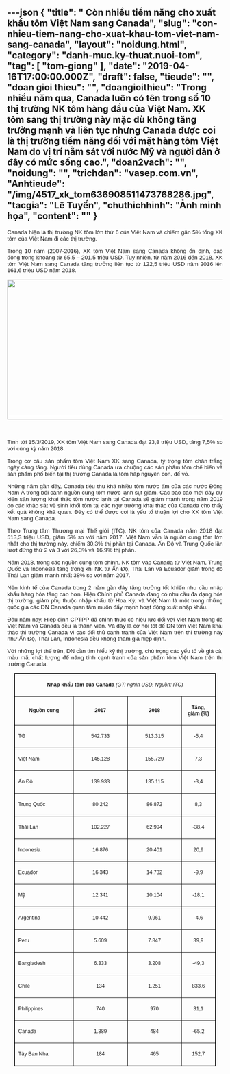 ---json
{
    "title": " Còn nhiều tiềm năng cho xuất khẩu tôm Việt Nam sang Canada",
    "slug": "con-nhieu-tiem-nang-cho-xuat-khau-tom-viet-nam-sang-canada",
    "layout": "noidung.html",
    "category": "danh-muc.ky-thuat.nuoi-tom",
    "tag": [
        "tom-giong"
    ],
    "date": "2019-04-16T17:00:00.000Z",
    "draft": false,
    "tieude": "",
    "doan gioi thieu": "",
    "doangioithieu": "Trong nhiều năm qua, Canada luôn có tên trong số 10 thị trường NK tôm hàng đầu của Việt Nam. XK tôm sang thị trường này mặc dù không tăng trưởng mạnh và liên tục nhưng Canada được coi là thị trường tiềm năng đối với mặt hàng tôm Việt Nam do vị trí nằm sát với nước Mỹ và người dân ở đây có mức sống cao.",
    "doan2vach": "",
    "noidung": "",
    "trichdan": "vasep.com.vn",
    "Anhtieude": "/img/4517_xk_tom636908511473768286.jpg",
    "tacgia": "Lê Tuyến",
    "chuthichhinh": "Ảnh minh họa",
    "__content__": ""
}
---
<p style="margin-left:0cm; margin-right:0cm; text-align:justify"><span style="font-size:13px"><span style="color:#1b1b1b"><span style="font-family:Arial"><span style="background-color:#ffffff"><span style="font-size:10pt"><span style="font-family:Arial,sans-serif">Canada</span></span><span style="font-size:10pt"><span style="font-family:Arial,sans-serif">&nbsp;hiện</span></span><span style="font-size:10pt"><span style="font-family:Arial,sans-serif">&nbsp;l&agrave; thị trường NK t&ocirc;m lớn thứ 6 của Việt Nam v&agrave; chiếm gần 5% tổng XK t&ocirc;m của Việt Nam đi c&aacute;c thị trường.</span></span></span></span></span></span></p>

<p style="margin-left:0cm; margin-right:0cm; text-align:justify"><span style="font-size:13px"><span style="color:#1b1b1b"><span style="font-family:Arial"><span style="background-color:#ffffff"><span style="font-size:10pt"><span style="font-family:Arial,sans-serif">Trong 10 năm (2007-2016), XK t&ocirc;m Việt Nam sang Canada kh&ocirc;ng ổn định, dao động</span></span><span style="font-size:10pt"><span style="font-family:Arial,sans-serif">&nbsp;trong khoảng</span></span><span style="font-size:10pt"><span style="font-family:Arial,sans-serif">&nbsp;từ 65,5 &ndash; 201,5 triệu USD.&nbsp;</span></span><span style="font-size:10pt"><span style="font-family:Arial,sans-serif">Tuy nhi&ecirc;n, từ năm 2016 đến 2018, XK t&ocirc;m Việt Nam sang Canada tăng trưởng li&ecirc;n tục từ 122,5 triệu USD năm 2016 l&ecirc;n 161,6 triệu USD năm 2018.</span></span></span></span></span></span></p>

<p style="margin-left:0cm; margin-right:0cm; text-align:center"><span style="font-size:13px"><span style="color:#1b1b1b"><span style="font-family:Arial"><span style="background-color:#ffffff"><img alt="" src="http://vasep.com.vn/Uploads/image/PublicFile/image/Thu/Untitled(11).jpg" style="height:327px; width:537px" /></span></span></span></span></p>

<p style="margin-left:0cm; margin-right:0cm; text-align:justify">&nbsp;</p>

<p style="margin-left:0cm; margin-right:0cm; text-align:justify"><span style="font-size:13px"><span style="color:#1b1b1b"><span style="font-family:Arial"><span style="background-color:#ffffff"><span style="font-size:10pt"><span style="font-family:Arial,sans-serif">T&iacute;nh tới 15/3/2019, XK t&ocirc;m Việt Nam sang Canada đạt 23,8 triệu USD, tăng 7,5% so với c&ugrave;ng kỳ năm 2018.</span></span></span></span></span></span></p>

<p style="margin-left:0cm; margin-right:0cm; text-align:justify"><span style="font-size:13px"><span style="color:#1b1b1b"><span style="font-family:Arial"><span style="background-color:#ffffff"><span style="font-size:10pt">Trong cơ cấu sản phẩm t&ocirc;m Việt Nam XK sang Canada, tỷ trọng t&ocirc;m ch&acirc;n trắng ng&agrave;y c&agrave;ng tăng. Người ti&ecirc;u d&ugrave;ng Canada ưa chuộng c&aacute;c sản phẩm t&ocirc;m chế biến v&agrave; sản phẩm phổ biến tại thị trường Canada l&agrave; t&ocirc;m hấp nguy&ecirc;n con, để vỏ.</span></span></span></span></span></p>

<p style="margin-left:0cm; margin-right:0cm; text-align:justify"><span style="font-size:13px"><span style="color:#1b1b1b"><span style="font-family:Arial"><span style="background-color:#ffffff"><span style="font-size:10pt">Những năm gần đ&acirc;y, Canada ti&ecirc;u thụ kh&aacute; nhiều t&ocirc;m nước ấm của c&aacute;c nước Đ&ocirc;ng Nam &Aacute; trong bối cảnh nguồn cung t&ocirc;m nước lạnh sụt giảm. C&aacute;c b&aacute;o c&aacute;o mới đ&acirc;y dự kiến sản lượng khai th&aacute;c t&ocirc;m nước lạnh tại Canada sẽ giảm mạnh trong năm 2019 do c&aacute;c khảo s&aacute;t về sinh khối t&ocirc;m tại c&aacute;c ngư trường khai th&aacute;c của Canada cho thấy kết quả kh&ocirc;ng khả quan. Đ&acirc;y c&oacute; thể được coi l&agrave; yếu tố thuận lợi cho XK t&ocirc;m Việt Nam sang Canada.</span></span></span></span></span></p>

<p style="margin-left:0cm; margin-right:0cm; text-align:justify"><span style="font-size:13px"><span style="color:#1b1b1b"><span style="font-family:Arial"><span style="background-color:#ffffff"><span style="font-size:10pt">Theo Trung t&acirc;m Thương mại Thế giới (ITC), NK t&ocirc;m của Canada năm 2018 đạt 513,3 triệu USD, giảm 5% so với năm 2017. Việt Nam vẫn l&agrave; nguồn cung t&ocirc;m lớn nhất cho thị trường n&agrave;y, chiếm 30,3% thị phần tại Canada. Ấn Độ v&agrave; Trung Quốc lần lượt đứng thứ 2 v&agrave; 3 với 26,3% v&agrave; 16,9% thị phần.</span></span></span></span></span></p>

<p style="margin-left:0cm; margin-right:0cm; text-align:justify"><span style="font-size:13px"><span style="color:#1b1b1b"><span style="font-family:Arial"><span style="background-color:#ffffff"><span style="font-size:10pt">Năm 2018, trong c&aacute;c nguồn cung t&ocirc;m ch&iacute;nh, NK t&ocirc;m v&agrave;o Canada từ Việt Nam, Trung Quốc v&agrave; Indonesia tăng trong khi NK từ Ấn Độ, Th&aacute;i Lan v&agrave; Ecuador giảm trong đ&oacute; Th&aacute;i Lan giảm mạnh nhất 38% so với năm 2017.</span></span></span></span></span></p>

<p style="margin-left:0cm; margin-right:0cm; text-align:justify"><span style="font-size:13px"><span style="color:#1b1b1b"><span style="font-family:Arial"><span style="background-color:#ffffff"><span style="font-size:10pt">Nền kinh tế của Canada trong 2 năm gần đ&acirc;y tăng trưởng tốt khiến nhu cầu nhập khẩu h&agrave;ng h&oacute;a tăng cao hơn. Hiện Ch&iacute;nh phủ Canada đang c&oacute; nhu cầu đa dạng h&oacute;a thị trường, giảm phụ thuộc nhập khẩu từ Hoa Kỳ, v&agrave; Việt Nam l&agrave; một trong những quốc gia c&aacute;c DN Canada quan t&acirc;m muốn đẩy mạnh hoạt động xuất nhập khẩu.</span></span></span></span></span></p>

<p style="margin-left:0cm; margin-right:0cm; text-align:justify"><span style="font-size:13px"><span style="color:#1b1b1b"><span style="font-family:Arial"><span style="background-color:#ffffff"><span style="font-size:10pt">Đầu năm nay, Hiệp định CPTPP đ&atilde; ch&iacute;nh thức c&oacute; hiệu lực đối với Việt Nam trong đ&oacute; Việt Nam v&agrave; Canada đều l&agrave; th&agrave;nh vi&ecirc;n. V&agrave; đ&acirc;y l&agrave; cơ hội tốt để DN t&ocirc;m Việt Nam khai th&aacute;c thị trường Canada v&igrave; c&aacute;c đối thủ cạnh tranh của Việt Nam tr&ecirc;n thị trường n&agrave;y như Ấn Độ, Th&aacute;i Lan, Indonesia đều kh&ocirc;ng tham gia hiệp định.</span></span></span></span></span></p>

<p style="margin-left:0cm; margin-right:0cm; text-align:justify"><span style="font-size:13px"><span style="color:#1b1b1b"><span style="font-family:Arial"><span style="background-color:#ffffff"><span style="font-size:10pt">Với những lợi thế tr&ecirc;n, DN cần t&igrave;m hiểu kỹ thị trường, ch&uacute; trọng c&aacute;c yếu tố về gi&aacute; cả, mẫu m&atilde;, chất lượng để n&acirc;ng t&iacute;nh cạnh tranh của sản phẩm t&ocirc;m Việt Nam tr&ecirc;n thị trường Canada.</span></span></span></span></span></p>

<div>
<table border="1" cellspacing="0" class="MsoTableGrid" style="border-collapse:collapse; border:1pt solid windowtext; margin:0px auto !important; width:354pt">
	<tbody>
		<tr>
			<td colspan="4" style="width:354pt">
			<p style="text-align:center"><span style="font-size:13px"><span style="color:#1b1b1b"><span style="font-family:Arial"><span style="background-color:#ffffff"><strong><span style="font-size:9pt">Nhập khẩu t&ocirc;m của Canada&nbsp;</span></strong><em><span style="font-size:9pt">(GT: ngh&igrave;n USD, Nguồn: ITC)</span></em></span></span></span></span></p>
			</td>
		</tr>
		<tr>
			<td style="width:104pt">
			<p style="text-align:center"><span style="font-size:13px"><span style="color:#1b1b1b"><span style="font-family:Arial"><span style="background-color:#ffffff"><strong><span style="font-size:9pt">Nguồn cung</span></strong></span></span></span></span></p>
			</td>
			<td style="width:98pt">
			<p style="text-align:center"><span style="font-size:13px"><span style="color:#1b1b1b"><span style="font-family:Arial"><span style="background-color:#ffffff"><strong><span style="font-size:9pt">2017</span></strong></span></span></span></span></p>
			</td>
			<td style="width:98pt">
			<p style="text-align:center"><span style="font-size:13px"><span style="color:#1b1b1b"><span style="font-family:Arial"><span style="background-color:#ffffff"><strong><span style="font-size:9pt">2018</span></strong></span></span></span></span></p>
			</td>
			<td style="width:54pt">
			<p style="text-align:center"><span style="font-size:13px"><span style="color:#1b1b1b"><span style="font-family:Arial"><span style="background-color:#ffffff"><strong><span style="font-size:9pt">Tăng, giảm (%)</span></strong></span></span></span></span></p>
			</td>
		</tr>
		<tr>
			<td style="width:104pt">
			<p><span style="font-size:13px"><span style="color:#1b1b1b"><span style="font-family:Arial"><span style="background-color:#ffffff"><span style="font-size:9pt">TG</span></span></span></span></span></p>
			</td>
			<td style="width:98pt">
			<p style="text-align:center"><span style="font-size:13px"><span style="color:#1b1b1b"><span style="font-family:Arial"><span style="background-color:#ffffff"><span style="font-size:9pt">542.733</span></span></span></span></span></p>
			</td>
			<td style="width:98pt">
			<p style="text-align:center"><span style="font-size:13px"><span style="color:#1b1b1b"><span style="font-family:Arial"><span style="background-color:#ffffff"><span style="font-size:9pt">513.315</span></span></span></span></span></p>
			</td>
			<td style="width:54pt">
			<p style="text-align:center"><span style="font-size:13px"><span style="color:#1b1b1b"><span style="font-family:Arial"><span style="background-color:#ffffff"><span style="font-size:9pt">-5,4</span></span></span></span></span></p>
			</td>
		</tr>
		<tr>
			<td style="width:104pt">
			<p><span style="font-size:13px"><span style="color:#1b1b1b"><span style="font-family:Arial"><span style="background-color:#ffffff"><span style="font-size:9pt">Việt Nam</span></span></span></span></span></p>
			</td>
			<td style="width:98pt">
			<p style="text-align:center"><span style="font-size:13px"><span style="color:#1b1b1b"><span style="font-family:Arial"><span style="background-color:#ffffff"><span style="font-size:9pt">145.128</span></span></span></span></span></p>
			</td>
			<td style="width:98pt">
			<p style="text-align:center"><span style="font-size:13px"><span style="color:#1b1b1b"><span style="font-family:Arial"><span style="background-color:#ffffff"><span style="font-size:9pt">155.729</span></span></span></span></span></p>
			</td>
			<td style="width:54pt">
			<p style="text-align:center"><span style="font-size:13px"><span style="color:#1b1b1b"><span style="font-family:Arial"><span style="background-color:#ffffff"><span style="font-size:9pt">7,3</span></span></span></span></span></p>
			</td>
		</tr>
		<tr>
			<td style="width:104pt">
			<p><span style="font-size:13px"><span style="color:#1b1b1b"><span style="font-family:Arial"><span style="background-color:#ffffff"><span style="font-size:9pt">Ấn Độ</span></span></span></span></span></p>
			</td>
			<td style="width:98pt">
			<p style="text-align:center"><span style="font-size:13px"><span style="color:#1b1b1b"><span style="font-family:Arial"><span style="background-color:#ffffff"><span style="font-size:9pt">139.933</span></span></span></span></span></p>
			</td>
			<td style="width:98pt">
			<p style="text-align:center"><span style="font-size:13px"><span style="color:#1b1b1b"><span style="font-family:Arial"><span style="background-color:#ffffff"><span style="font-size:9pt">135.115</span></span></span></span></span></p>
			</td>
			<td style="width:54pt">
			<p style="text-align:center"><span style="font-size:13px"><span style="color:#1b1b1b"><span style="font-family:Arial"><span style="background-color:#ffffff"><span style="font-size:9pt">-3,4</span></span></span></span></span></p>
			</td>
		</tr>
		<tr>
			<td style="width:104pt">
			<p><span style="font-size:13px"><span style="color:#1b1b1b"><span style="font-family:Arial"><span style="background-color:#ffffff"><span style="font-size:9pt">Trung Quốc</span></span></span></span></span></p>
			</td>
			<td style="width:98pt">
			<p style="text-align:center"><span style="font-size:13px"><span style="color:#1b1b1b"><span style="font-family:Arial"><span style="background-color:#ffffff"><span style="font-size:9pt">80.242</span></span></span></span></span></p>
			</td>
			<td style="width:98pt">
			<p style="text-align:center"><span style="font-size:13px"><span style="color:#1b1b1b"><span style="font-family:Arial"><span style="background-color:#ffffff"><span style="font-size:9pt">86.872</span></span></span></span></span></p>
			</td>
			<td style="width:54pt">
			<p style="text-align:center"><span style="font-size:13px"><span style="color:#1b1b1b"><span style="font-family:Arial"><span style="background-color:#ffffff"><span style="font-size:9pt">8,3</span></span></span></span></span></p>
			</td>
		</tr>
		<tr>
			<td style="width:104pt">
			<p><span style="font-size:13px"><span style="color:#1b1b1b"><span style="font-family:Arial"><span style="background-color:#ffffff"><span style="font-size:9pt">Th&aacute;i Lan</span></span></span></span></span></p>
			</td>
			<td style="width:98pt">
			<p style="text-align:center"><span style="font-size:13px"><span style="color:#1b1b1b"><span style="font-family:Arial"><span style="background-color:#ffffff"><span style="font-size:9pt">102.227</span></span></span></span></span></p>
			</td>
			<td style="width:98pt">
			<p style="text-align:center"><span style="font-size:13px"><span style="color:#1b1b1b"><span style="font-family:Arial"><span style="background-color:#ffffff"><span style="font-size:9pt">62.994</span></span></span></span></span></p>
			</td>
			<td style="width:54pt">
			<p style="text-align:center"><span style="font-size:13px"><span style="color:#1b1b1b"><span style="font-family:Arial"><span style="background-color:#ffffff"><span style="font-size:9pt">-38,4</span></span></span></span></span></p>
			</td>
		</tr>
		<tr>
			<td style="width:104pt">
			<p><span style="font-size:13px"><span style="color:#1b1b1b"><span style="font-family:Arial"><span style="background-color:#ffffff"><span style="font-size:9pt">Indonesia</span></span></span></span></span></p>
			</td>
			<td style="width:98pt">
			<p style="text-align:center"><span style="font-size:13px"><span style="color:#1b1b1b"><span style="font-family:Arial"><span style="background-color:#ffffff"><span style="font-size:9pt">16.876</span></span></span></span></span></p>
			</td>
			<td style="width:98pt">
			<p style="text-align:center"><span style="font-size:13px"><span style="color:#1b1b1b"><span style="font-family:Arial"><span style="background-color:#ffffff"><span style="font-size:9pt">20.401</span></span></span></span></span></p>
			</td>
			<td style="width:54pt">
			<p style="text-align:center"><span style="font-size:13px"><span style="color:#1b1b1b"><span style="font-family:Arial"><span style="background-color:#ffffff"><span style="font-size:9pt">20,9</span></span></span></span></span></p>
			</td>
		</tr>
		<tr>
			<td style="width:104pt">
			<p><span style="font-size:13px"><span style="color:#1b1b1b"><span style="font-family:Arial"><span style="background-color:#ffffff"><span style="font-size:9pt">Ecuador</span></span></span></span></span></p>
			</td>
			<td style="width:98pt">
			<p style="text-align:center"><span style="font-size:13px"><span style="color:#1b1b1b"><span style="font-family:Arial"><span style="background-color:#ffffff"><span style="font-size:9pt">16.343</span></span></span></span></span></p>
			</td>
			<td style="width:98pt">
			<p style="text-align:center"><span style="font-size:13px"><span style="color:#1b1b1b"><span style="font-family:Arial"><span style="background-color:#ffffff"><span style="font-size:9pt">14.732</span></span></span></span></span></p>
			</td>
			<td style="width:54pt">
			<p style="text-align:center"><span style="font-size:13px"><span style="color:#1b1b1b"><span style="font-family:Arial"><span style="background-color:#ffffff"><span style="font-size:9pt">-9,9</span></span></span></span></span></p>
			</td>
		</tr>
		<tr>
			<td style="width:104pt">
			<p><span style="font-size:13px"><span style="color:#1b1b1b"><span style="font-family:Arial"><span style="background-color:#ffffff"><span style="font-size:9pt">Mỹ</span></span></span></span></span></p>
			</td>
			<td style="width:98pt">
			<p style="text-align:center"><span style="font-size:13px"><span style="color:#1b1b1b"><span style="font-family:Arial"><span style="background-color:#ffffff"><span style="font-size:9pt">12.341</span></span></span></span></span></p>
			</td>
			<td style="width:98pt">
			<p style="text-align:center"><span style="font-size:13px"><span style="color:#1b1b1b"><span style="font-family:Arial"><span style="background-color:#ffffff"><span style="font-size:9pt">10.104</span></span></span></span></span></p>
			</td>
			<td style="width:54pt">
			<p style="text-align:center"><span style="font-size:13px"><span style="color:#1b1b1b"><span style="font-family:Arial"><span style="background-color:#ffffff"><span style="font-size:9pt">-18,1</span></span></span></span></span></p>
			</td>
		</tr>
		<tr>
			<td style="width:104pt">
			<p><span style="font-size:13px"><span style="color:#1b1b1b"><span style="font-family:Arial"><span style="background-color:#ffffff"><span style="font-size:9pt">Argentina</span></span></span></span></span></p>
			</td>
			<td style="width:98pt">
			<p style="text-align:center"><span style="font-size:13px"><span style="color:#1b1b1b"><span style="font-family:Arial"><span style="background-color:#ffffff"><span style="font-size:9pt">10.442</span></span></span></span></span></p>
			</td>
			<td style="width:98pt">
			<p style="text-align:center"><span style="font-size:13px"><span style="color:#1b1b1b"><span style="font-family:Arial"><span style="background-color:#ffffff"><span style="font-size:9pt">9.961</span></span></span></span></span></p>
			</td>
			<td style="width:54pt">
			<p style="text-align:center"><span style="font-size:13px"><span style="color:#1b1b1b"><span style="font-family:Arial"><span style="background-color:#ffffff"><span style="font-size:9pt">-4,6</span></span></span></span></span></p>
			</td>
		</tr>
		<tr>
			<td style="width:104pt">
			<p><span style="font-size:13px"><span style="color:#1b1b1b"><span style="font-family:Arial"><span style="background-color:#ffffff"><span style="font-size:9pt">Peru</span></span></span></span></span></p>
			</td>
			<td style="width:98pt">
			<p style="text-align:center"><span style="font-size:13px"><span style="color:#1b1b1b"><span style="font-family:Arial"><span style="background-color:#ffffff"><span style="font-size:9pt">5.609</span></span></span></span></span></p>
			</td>
			<td style="width:98pt">
			<p style="text-align:center"><span style="font-size:13px"><span style="color:#1b1b1b"><span style="font-family:Arial"><span style="background-color:#ffffff"><span style="font-size:9pt">7.847</span></span></span></span></span></p>
			</td>
			<td style="width:54pt">
			<p style="text-align:center"><span style="font-size:13px"><span style="color:#1b1b1b"><span style="font-family:Arial"><span style="background-color:#ffffff"><span style="font-size:9pt">39,9</span></span></span></span></span></p>
			</td>
		</tr>
		<tr>
			<td style="width:104pt">
			<p><span style="font-size:13px"><span style="color:#1b1b1b"><span style="font-family:Arial"><span style="background-color:#ffffff"><span style="font-size:9pt">Bangladesh</span></span></span></span></span></p>
			</td>
			<td style="width:98pt">
			<p style="text-align:center"><span style="font-size:13px"><span style="color:#1b1b1b"><span style="font-family:Arial"><span style="background-color:#ffffff"><span style="font-size:9pt">6.333</span></span></span></span></span></p>
			</td>
			<td style="width:98pt">
			<p style="text-align:center"><span style="font-size:13px"><span style="color:#1b1b1b"><span style="font-family:Arial"><span style="background-color:#ffffff"><span style="font-size:9pt">3.208</span></span></span></span></span></p>
			</td>
			<td style="width:54pt">
			<p style="text-align:center"><span style="font-size:13px"><span style="color:#1b1b1b"><span style="font-family:Arial"><span style="background-color:#ffffff"><span style="font-size:9pt">-49,3</span></span></span></span></span></p>
			</td>
		</tr>
		<tr>
			<td style="width:104pt">
			<p><span style="font-size:13px"><span style="color:#1b1b1b"><span style="font-family:Arial"><span style="background-color:#ffffff"><span style="font-size:9pt">Chile</span></span></span></span></span></p>
			</td>
			<td style="width:98pt">
			<p style="text-align:center"><span style="font-size:13px"><span style="color:#1b1b1b"><span style="font-family:Arial"><span style="background-color:#ffffff"><span style="font-size:9pt">134</span></span></span></span></span></p>
			</td>
			<td style="width:98pt">
			<p style="text-align:center"><span style="font-size:13px"><span style="color:#1b1b1b"><span style="font-family:Arial"><span style="background-color:#ffffff"><span style="font-size:9pt">1.251</span></span></span></span></span></p>
			</td>
			<td style="width:54pt">
			<p style="text-align:center"><span style="font-size:13px"><span style="color:#1b1b1b"><span style="font-family:Arial"><span style="background-color:#ffffff"><span style="font-size:9pt">833,6</span></span></span></span></span></p>
			</td>
		</tr>
		<tr>
			<td style="width:104pt">
			<p><span style="font-size:13px"><span style="color:#1b1b1b"><span style="font-family:Arial"><span style="background-color:#ffffff"><span style="font-size:9pt">Philippines</span></span></span></span></span></p>
			</td>
			<td style="width:98pt">
			<p style="text-align:center"><span style="font-size:13px"><span style="color:#1b1b1b"><span style="font-family:Arial"><span style="background-color:#ffffff"><span style="font-size:9pt">740</span></span></span></span></span></p>
			</td>
			<td style="width:98pt">
			<p style="text-align:center"><span style="font-size:13px"><span style="color:#1b1b1b"><span style="font-family:Arial"><span style="background-color:#ffffff"><span style="font-size:9pt">970</span></span></span></span></span></p>
			</td>
			<td style="width:54pt">
			<p style="text-align:center"><span style="font-size:13px"><span style="color:#1b1b1b"><span style="font-family:Arial"><span style="background-color:#ffffff"><span style="font-size:9pt">31,1</span></span></span></span></span></p>
			</td>
		</tr>
		<tr>
			<td style="width:104pt">
			<p><span style="font-size:13px"><span style="color:#1b1b1b"><span style="font-family:Arial"><span style="background-color:#ffffff"><span style="font-size:9pt">Canada</span></span></span></span></span></p>
			</td>
			<td style="width:98pt">
			<p style="text-align:center"><span style="font-size:13px"><span style="color:#1b1b1b"><span style="font-family:Arial"><span style="background-color:#ffffff"><span style="font-size:9pt">1.389</span></span></span></span></span></p>
			</td>
			<td style="width:98pt">
			<p style="text-align:center"><span style="font-size:13px"><span style="color:#1b1b1b"><span style="font-family:Arial"><span style="background-color:#ffffff"><span style="font-size:9pt">484</span></span></span></span></span></p>
			</td>
			<td style="width:54pt">
			<p style="text-align:center"><span style="font-size:13px"><span style="color:#1b1b1b"><span style="font-family:Arial"><span style="background-color:#ffffff"><span style="font-size:9pt">-65,2</span></span></span></span></span></p>
			</td>
		</tr>
		<tr>
			<td style="width:104pt">
			<p><span style="font-size:13px"><span style="color:#1b1b1b"><span style="font-family:Arial"><span style="background-color:#ffffff"><span style="font-size:9pt">T&acirc;y Ban Nha</span></span></span></span></span></p>
			</td>
			<td style="width:98pt">
			<p style="text-align:center"><span style="font-size:13px"><span style="color:#1b1b1b"><span style="font-family:Arial"><span style="background-color:#ffffff"><span style="font-size:9pt">184</span></span></span></span></span></p>
			</td>
			<td style="width:98pt">
			<p style="text-align:center"><span style="font-size:13px"><span style="color:#1b1b1b"><span style="font-family:Arial"><span style="background-color:#ffffff"><span style="font-size:9pt">465</span></span></span></span></span></p>
			</td>
			<td style="width:54pt">
			<p style="text-align:center"><span style="font-size:13px"><span style="color:#1b1b1b"><span style="font-family:Arial"><span style="background-color:#ffffff"><span style="font-size:9pt">152,7</span></span></span></span></span></p>
			</td>
		</tr>
	</tbody>
</table>
</div>
